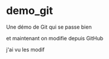 demo_git
========

Une démo de Git qui se passe bien

et maintenant on modifie depuis GitHub

j'ai vu les modif

